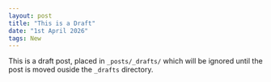 ```yaml
---
layout: post
title: "This is a Draft"
date: "1st April 2026"
tags: New
---
```


This is a draft post, placed in `_posts/_drafts/` which will be ignored until the post is moved
ouside the `_drafts` directory.
